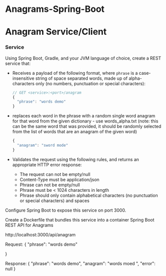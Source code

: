 # Anagrams-Spring-Boot
# Anagram Service/Client

### Service
Using Spring Boot, Gradle, and your JVM language of choice, create a REST service that:
- Receives a payload of the following format, where `phrase` is a case-insensitive string of space separated words, made up of alpha-characters only (no numbers, punctuation or special characters):

  ```javascript
  // GET <service>:<port>/anagram
  {
    "phrase": "words demo"
  }
  ```

- replaces each word in the phrase with a random single word anagram for that word from the given dictionary - use words_alpha.txt (note: this can be the same word that was provided, it should be randomly selected from the list of words that are an anagram of the given word)

  ```javascript
  {
    "anagram": "sword mode"
  }
  ```

- Validates the request using the following rules, and returns an appropriate HTTP error response:
  - The request can not be empty/null
  - Content-Type must be application/json
  - Phrase can not be empty/null
  - Phrase must be < 1024 characters in length
  - Phrase should only contain alphabetical characters (no punctuation or special characters) and spaces

Configure Spring Boot to expose this service on port 3000.

Create a Dockerfile that bundles this service into a container
Spring Boot REST API for Anagrams 

http://localhost:3000/api/anagram

Request:
 {
    "phrase": "words demo" 
   
  }
  
  Response:
  {
    "phrase": "words demo",
    "anagram": "words moed ",
    "error": null
}


  
  
